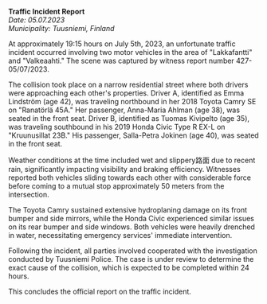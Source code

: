 

**Traffic Incident Report**  
*Date: 05.07.2023*  
*Municipality: Tuusniemi, Finland*

At approximately 19:15 hours on July 5th, 2023, an unfortunate traffic incident occurred involving two motor vehicles in the area of "Lakkafantti" and "Valkeaahti." The scene was captured by witness report number 427-05/07/2023.

The collision took place on a narrow residential street where both drivers were approaching each other's properties. Driver A, identified as Emma Lindström (age 42), was traveling northbound in her 2018 Toyota Camry SE on "Ranatörlä 45A." Her passenger, Anna-Maria Ahlman (age 38), was seated in the front seat. Driver B, identified as Tuomas Kivipelto (age 35), was traveling southbound in his 2019 Honda Civic Type R EX-L on "Kruunusillat 23B." His passenger, Salla-Petra Jokinen (age 40), was seated in the front seat.

Weather conditions at the time included wet and slippery路面 due to recent rain, significantly impacting visibility and braking efficiency. Witnesses reported both vehicles sliding towards each other with considerable force before coming to a mutual stop approximately 50 meters from the intersection.

The Toyota Camry sustained extensive hydroplaning damage on its front bumper and side mirrors, while the Honda Civic experienced similar issues on its rear bumper and side windows. Both vehicles were heavily drenched in water, necessitating emergency services' immediate intervention.

Following the incident, all parties involved cooperated with the investigation conducted by Tuusniemi Police. The case is under review to determine the exact cause of the collision, which is expected to be completed within 24 hours.

This concludes the official report on the traffic incident.